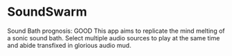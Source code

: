 # SoundSwarm
Sound Bath prognosis: GOOD
This app aims to replicate the mind melting of a sonic sound bath.
Select multiple audio sources to play at the same time and abide transfixed in glorious audio mud.
